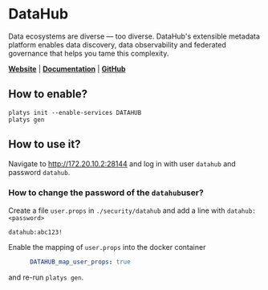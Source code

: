 # DataHub

Data ecosystems are diverse — too diverse. DataHub's extensible metadata platform enables data discovery, data observability and federated governance that helps you tame this complexity.

**[Website](https://datahubproject.io/)** | **[Documentation](https://datahubproject.io/docs/)** | **[GitHub](https://github.com/linkedin/datahub)**

## How to enable?

```
platys init --enable-services DATAHUB
platys gen
```

## How to use it?

Navigate to <http://172.20.10.2:28144> and log in with user `datahub` and password `datahub`.

### How to change the password of the `datahub`user?

Create a file `user.props` in `./security/datahub` and add a line with `datahub:<password>`

```
datahub:abc123!
```

Enable the mapping of `user.props` into the docker container

```yaml
      DATAHUB_map_user_props: true
```

and re-run `platys gen`. 

